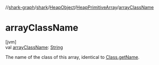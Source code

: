 //[shark-graph](../../../../index.md)/[shark](../../index.md)/[HeapObject](../index.md)/[HeapPrimitiveArray](index.md)/[arrayClassName](array-class-name.md)

# arrayClassName

[jvm]\
val [arrayClassName](array-class-name.md): [String](https://kotlinlang.org/api/latest/jvm/stdlib/kotlin/-string/index.html)

The name of the class of this array, identical to [Class.getName](https://docs.oracle.com/javase/8/docs/api/java/lang/Class.html#getName--).
